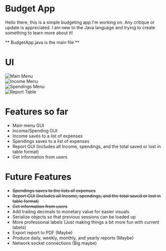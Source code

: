 # Budget App  
Hello there, this is a simple budgeting app I'm working on. Any critique or update is appreciated. I am new to the Java language and trying to create something to learn more about it! 

** BudgetApp.java is the main file **

# UI 
![Main Menu](https://github.com/michaelolchang/budget_app/blob/master/main_menu.png)  
![Income Menu](https://github.com/michaelolchang/budget_app/blob/master/income_menu.png)  
![Spendings Menu](https://github.com/michaelolchang/budget_app/blob/master/spending_menu.png)  
![Report Table](https://github.com/michaelolchang/budget_app/blob/master/report_table.png)  

# Features so far
- Main menu GUI
- Income/Spending GUI
- Income saves to a list of expenses
- Spendings saves to a list of expenses
- Report GUI (Includes all Income, spendings, and the total saved or lost in table format)
- Get information from users

# Future Features 
- ~~Spendings saves to the lists of expenses~~
- ~~Report GUI (Includes all Income, spendings, and the total saved or lost in table format)~~
- ~~Get information from users~~
- Add trailing decimals to monetary value for easier visuals
- Serialize objects so that previous sessions can be loaded up
- More professional labels (Just making things a bit more fun with current labels) 
- Export report to PDF (Maybe)
- Produce daily, weekly, monthly, and yearly reports (Maybe)
- Network socket connections (Big maybe)
